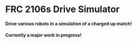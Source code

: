 # FRC 2106s Drive Simulator
#### Drive various robots in a simulation of a charged up match!
#### Currently a major work in progress!
